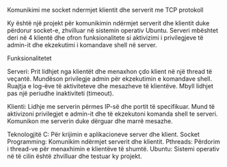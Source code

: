 Komunikimi me socket ndermjet klientit dhe serverit me TCP protokoll

Ky është një projekt për komunikimin ndërmjet serverit dhe klientit duke përdorur socket-e, zhvilluar në sistemin operativ Ubuntu. Serveri mbështet deri në 4 klientë dhe ofron funksionalitete si aktivizimi i privilegjeve të admin-it dhe ekzekutimi i komandave shell në server.

Funksionalitetet

Serveri:
Prit lidhjet nga klientët dhe menaxhon çdo klient në një thread të veçantë.
Mundëson privilegje admin për ekzekutimin e komandave shell.
Ruajtja e log-ëve të aktiviteteve dhe mesazheve të klientëve.
Mbyll lidhjet pas një periudhe inaktiviteti (timeout).

Klienti:
Lidhje me serverin përmes IP-së dhe portit të specifikuar.
Mund të aktivizoni privilegjet e admin-it dhe të ekzekutoni komanda shell te serveri.
Komunikon me serverin duke dërguar dhe marrë mesazhe.

Teknologjitë
C: Për krijimin e aplikacioneve server dhe klient.
Socket Programming: Komunikim ndërmjet serverit dhe klientit.
Pthreads: Përdorim i thread-ve për menaxhimin e klientëve të shumtë.
Ubuntu: Sistemi operativ në të cilin është zhvilluar dhe testuar ky projekt.

